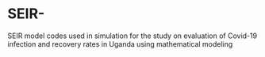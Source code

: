 # SEIR-
SEIR model codes used in simulation for the study on evaluation of Covid-19 infection and recovery rates in Uganda using mathematical modeling 
